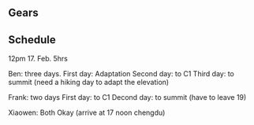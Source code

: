 ## Gears

## Schedule

12pm 17. Feb.
5hrs

Ben: three days.
First day: Adaptation
Second day: to C1
Third day: to summit
(need a hiking day to adapt the elevation)

Frank: two days
First day: to C1
Decond day: to summit
(have to leave 19)

Xiaowen: Both Okay
(arrive at 17 noon chengdu)